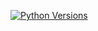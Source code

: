 [![Python Versions](https://github.com/primetimetank21/devcontainer-practice/actions/workflows/python-versions.yaml/badge.svg)](https://github.com/primetimetank21/devcontainer-practice/actions/workflows/python-versions.yaml)